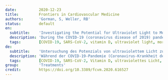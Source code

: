 ```yaml
---
date:          2020-12-23
title:         Frontiers in Cardiovascular Medicine
authors:       'Gorman, S, Weller, RB'
status:        default
en:
  subtitle:    'Investigating the Potential for Ultraviolet Light to Modulate Morbidity and Mortality From COVID-19: A Narrative Review and Update'
  description: 'During the COVID-19 (coronavirus disease of 2019) pandemic, researchers have been seeking low-cost and accessible means of providing protection from its harms, particularly for at-risk individuals such as those with cardiovascular disease, diabetes and obesity. One possible way is via safe sun exposure, and/or dietary supplementation with induced beneficial mediators (e.g., vitamin D). In this narrative review, we provide rationale and updated evidence on the potential benefits and harms of sun exposure and ultraviolet (UV) light that may impact COVID-19. We review recent studies that provide new evidence for any benefits (or otherwise) of UV light, sun exposure, and the induced mediators, vitamin D and nitric oxide, and their potential to modulate morbidity and mortality induced by infection with SARS-CoV-2 (severe acute respiratory disease coronavirus-2). We identified substantial interest in this research area, with many commentaries and reviews already published; however, most of these have focused on vitamin D, with less consideration of UV light (or sun exposure) or other mediators such as nitric oxide. Data collected to-date suggest that ambient levels of both UVA and UVB may be beneficial for reducing severity or mortality due to COVID-19, with some inconsistent findings. Currently unresolved are the nature of the associations between blood 25-hydroxyvitamin D and COVID-19 measures, with more prospective data needed that better consider lifestyle factors, such as physical activity and personal sun exposure levels. Another short-coming has been a lack of measurement of sun exposure, and its potential to influence COVID-19 outcomes. We also discuss possible mechanisms by which sun exposure, UV light and induced mediators could affect COVID-19 morbidity and mortality, by focusing on likely effects on viral pathogenesis, immunity and inflammation, and potential cardiometabolic protective mechanisms. Finally, we explore potential issues including the impacts of exposure to high dose UV radiation on COVID-19 and vaccination, and effective and safe doses for vitamin D supplementation.'
  tags:        [COVID-19, SARS-CoV-2, vitamin D, ultraviolet light, morbidity, mortality, at-risk individuals]
de:
  subtitle:    'Untersuchung des Potenzials von ultraviolettem Licht zur Beeinflussung der Morbidität und Mortalität durch COVID-19: Ein narrativer Rückblick und Update'
  description: 'Während der COVID-19-Pandemie (Coronavirus-Krankheit des Jahres 2019) haben Forscher nach kostengünstigen und leicht zugänglichen Möglichkeiten gesucht, sich vor den Schäden zu schützen, insbesondere für Risikopersonen wie Menschen mit Herz-Kreislauf-Erkrankungen, Diabetes und Fettleibigkeit. Ein möglicher Weg ist eine sichere Sonnenexposition und/oder eine Nahrungsergänzung mit induzierten positiven Mediatoren (z. B. Vitamin D). In dieser narrativen Übersichtsarbeit liefern wir Argumente und aktualisierte Belege für den potenziellen Nutzen und Schaden von Sonnenexposition und ultraviolettem (UV-)Licht, die sich auf COVID-19 auswirken können. Wir überprüfen neuere Studien, die neue Beweise für den Nutzen (oder das Gegenteil) von UV-Licht, Sonnenexposition und den induzierten Mediatoren Vitamin D und Stickstoffmonoxid sowie deren Potenzial zur Beeinflussung der durch eine Infektion mit SARS-CoV-2 (schwere akute Atemwegserkrankung - Coronavirus-2) verursachten Morbidität und Mortalität liefern. Wir haben festgestellt, dass dieses Forschungsgebiet auf großes Interesse stößt und bereits zahlreiche Kommentare und Übersichten veröffentlicht wurden. Die meisten davon konzentrieren sich jedoch auf Vitamin D und berücksichtigen weniger das UV-Licht (oder die Sonnenexposition) oder andere Mediatoren wie Stickstoffmonoxid. Die bisher gesammelten Daten deuten darauf hin, dass sowohl UVA- als auch UVB-Strahlen in der Umgebung den Schweregrad oder die Sterblichkeitsrate von COVID-19 verringern können, wobei die Ergebnisse teilweise widersprüchlich sind. Ungeklärt ist derzeit die Art des Zusammenhangs zwischen dem 25-Hydroxyvitamin-D-Spiegel im Blut und den COVID-19-Werten, wobei mehr prospektive Daten benötigt werden, die Lebensstilfaktoren wie körperliche Aktivität und persönliche Sonnenexposition besser berücksichtigen. Ein weiteres Manko war die fehlende Messung der Sonnenexposition und deren potenzieller Einfluss auf die COVID-19-Ergebnisse. Wir erörtern auch mögliche Mechanismen, durch die Sonnenexposition, UV-Licht und induzierte Mediatoren die COVID-19-Morbidität und -Mortalität beeinflussen könnten, wobei wir uns auf wahrscheinliche Auswirkungen auf die virale Pathogenese, Immunität und Entzündung sowie auf potenzielle kardiometabolische Schutzmechanismen konzentrieren. Schließlich gehen wir auf potenzielle Fragen ein, darunter die Auswirkungen hochdosierter UV-Strahlung auf COVID-19 und Impfungen sowie wirksame und sichere Dosen für die Vitamin-D-Supplementierung.' 
  tags:        [COVID-19, SARS-CoV-2, Vitamin D, ultraviolettes Licht, Morbidität, Mortalität, Risikopatienten]
group:         'Treatments'
credit:        https://doi.org/10.3389/fcvm.2020.616527
---
```

